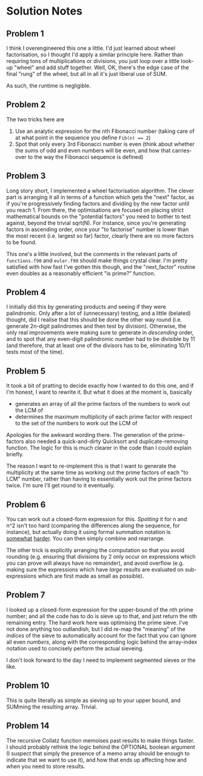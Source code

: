 Solution Notes
==============


Problem 1
---------

I think I overengineered this one a little. I'd just learned about wheel factorisation, so I thought I'd apply a similar principle here. Rather than requiring tons of multiplications or divisions, you just loop over a little look-up "wheel" and add stuff together. Well, OK, there's the edge case of the final "rung" of the wheel, but all in all it's just liberal use of SUM.

As such, the runtime is negligible.


Problem 2
---------

The two tricks here are

1. Use an analytic expression for the nth Fibonacci number (taking care of at what point in the sequence you define ```Fib(n) == 2```)
2. Spot that only every 3rd Fibonacci number is even (think about whether the sums of odd and even numbers will be even, and how that carries-over to the way the Fibonacci sequence is defined)


Problem 3
---------

Long story short, I implemented a wheel factorisation algorithm. The clever part is arranging it all in terms of a function which gets the "next" factor, as if you're progressively finding factors and dividing by the new factor until you reach 1. From there, the optimisations are focused on placing strict mathematical bounds on the "potential factors" you need to bother to test against, beyond the trivial sqrt(N). For instance, since you're generating factors in ascending order, once your "to factorise" number is lower than the most recent (i.e. largest so far) factor, clearly there are no more factors to be found.

This one's a little involved, but the comments in the relevant parts of ```functions.f90``` and ```euler.f90``` should make things crystal clear. I'm pretty satisfied with how fast I've gotten this though, and the "next_factor" routine even doubles as a reasonably efficient "is prime?" function.


Problem 4
---------

I initially did this by generating products and seeing if they were palindromic. Only after a lot of (unnecessary) testing, and a little (belated) thought, did I realise that this should be done the other way round (i.e. generate 2n-digit palindromes and then test by division). Otherwise, the only real improvements were making sure to generate in *descending* order, and to spot that any even-digit palindromic number had to be divisible by 11 (and therefore, that at least one of the divisors has to be, eliminating 10/11 tests most of the time).


Problem 5
---------

It took a bit of pratting to decide exactly how I wanted to do this one, and if I'm honest, I want to rewrite it. But what it does at the moment is, basically
* generates an array of all the prime factors of the numbers to work out the LCM of
* determines the maximum multiplicity of each prime factor with respect to the set of the numbers to work out the LCM of

Apologies for the awkward wording there. The generation of the prime-factors also needed a quick-and-dirty Quicksort and duplicate-removing function. The logic for this is much clearer in the code than I could explain briefly.

The reason I want to re-implement this is that I want to generate the multiplicity at the same time as working out the prime factors of each "to LCM" number, rather than having to essentially work out the prime factors twice. I'm sure I'll get round to it eventually.


Problem 6
---------

You can work out a closed-form expression for this. *Spotting* it for n and n^2 isn't too hard (comparing the differences along the sequence, for instance), but actually doing it using formal summation notation is [somewhat](http://www.trans4mind.com/personal_development/mathematics/series/sumNaturalNumbers.htm#mozTocId571647) [harder](http://www.trans4mind.com/personal_development/mathematics/series/sumNaturalSquares.htm#summation). You can then simply combine and rearrange.

The other trick is explicitly arranging the computation so that you avoid rounding (e.g. ensuring that divisions by 2 only occur on expressions which you can prove will always have no remainder), and avoid overflow (e.g. making sure the expressions which have *large* results are evaluated on sub-expressions which are first made as small as possible).


Problem 7
---------

I looked up a closed-form expression for the upper-bound of the nth prime number; and all the code has to do is sieve up to that, and just return the nth remaining entry. The hard work here was optimising the prime sieve. I've not done anything too outlandish, but I did re-map the "meaning" of the *indices* of the sieve to automatically account for the fact that you can ignore all even *numbers*, along with the corresponding logic behind the array-index notation used to concisely perform the actual sieveing.

I don't look forward to the day I need to implement segmented sieves or the like.


Problem 10
---------

This is quite literally as simple as sieving up to your upper bound, and SUMming the resulting array. Trivial.


Problem 14
----------

The recursive Collatz function memoises past results to make things faster. I should probably rethink the logic behind the OPTIONAL boolean argument (I suspect that simply the presence of a memo array should be enough to indicate that we want to use it), and how that ends up affecting how and when you need to store results.
